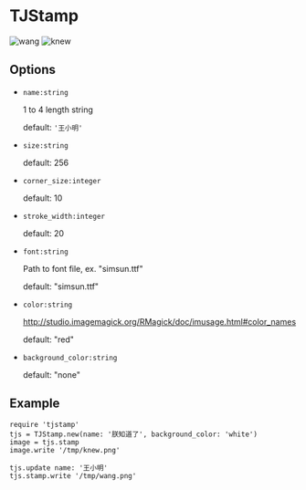 # TJStamp

![wang](http://i.imgur.com/fh5yFaA.png)
![knew](http://i.imgur.com/J8OVxep.png)

## Options

* `name:string`

  1 to 4 length string

  default: `'王小明'`

* `size:string`

  default: 256

* `corner_size:integer`

  default: 10

* `stroke_width:integer`

  default: 20

* `font:string`

  Path to font file, ex. "simsun.ttf"

  default: "simsun.ttf"

* `color:string`

  http://studio.imagemagick.org/RMagick/doc/imusage.html#color_names

  default: "red"

* `background_color:string`

  default: "none"

## Example

    require 'tjstamp'
    tjs = TJStamp.new(name: '朕知道了', background_color: 'white')
    image = tjs.stamp
    image.write '/tmp/knew.png'

    tjs.update name: '王小明'
    tjs.stamp.write '/tmp/wang.png'